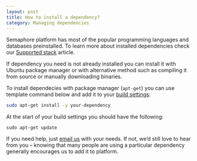 ```yaml
---
layout: post
title: How to install a dependency?
category: Managing dependencies
---
```


Semaphore platform has most of the popular programming languages and databases preinstalled. To learn more about installed dependencies check our [Supported stack](/docs/supported-stack.html) article.

If dependency you need is not already installed you can install it with Ubuntu package manager or with alternative method such as compiling it from source or manually downloading binaries.

To install dependecies with package manager (`apt-get`) you can use template command below and add it to your [build settings](/docs/customizing-build-commands.html):

```bash
sudo apt-get install -y your-dependency
```

At the start of your build settings you should have the following:

```
sudo apt-get update
```

If you need help, just [email us](mailto:semaphore@renderedtext.com) with your needs. If not, we’d still love to hear from you – knowing that many people are using a particular dependency generally encourages us to add it to platform.
